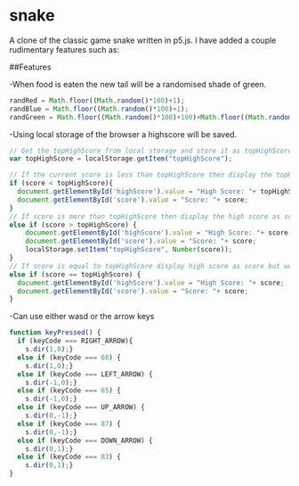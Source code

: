 # snake

A clone of the classic game snake written in p5.js.
I have added a couple rudimentary features such as:

##Features

-When food is eaten the new tail will be a randomised shade of green.

```Javascript
randRed = Math.floor((Math.random()*100)+1);
randBlue = Math.floor((Math.random()*100)+1);
randGreen = Math.floor((Math.random()*100)+100)+Math.floor((Math.random()*100/2));
```

-Using local storage of the browser a highscore will be saved.

```Javascript
// Get the topHighScore from local storage and store it as topHighScore
var topHighScore = localStorage.getItem("topHighScore");

// If the current score is less than topHighScore then display the topHighScore and score respectively.
if (score < topHighScore){
  document.getElementById('highScore').value = "High Score: "+ topHighScore;
  document.getElementById('score').value = "Score: "+ score;
}
// If score is more than topHighScore then display the high score as score and save score as a number to local storage.
else if (score > topHighScore) {
    document.getElementById('highScore').value = "High Score: "+ score;
    document.getElementById('score').value = "Score: "+ score;
    localStorage.setItem("topHighScore", Number(score));
}
// If score is equal to topHighScore display high score as score but won't update local storage.
else if (score == topHighScore) {
  document.getElementById('highScore').value = "High Score: "+ score;
  document.getElementById('score').value = "Score: "+ score;
}
```

-Can use either wasd or the arrow keys

```Javascript
function keyPressed() {
  if (keyCode === RIGHT_ARROW){
    s.dir(1,0);}
  else if (keyCode === 68) {
    s.dir(1,0);}
  else if (keyCode === LEFT_ARROW) {
    s.dir(-1,0);}
  else if (keyCode === 65) {
    s.dir(-1,0);}
  else if (keyCode === UP_ARROW) {
    s.dir(0,-1);}
  else if (keyCode === 87) {
    s.dir(0,-1);}
  else if (keyCode === DOWN_ARROW) {
    s.dir(0,1);}
  else if (keyCode === 83) {
    s.dir(0,1);}
}
```
